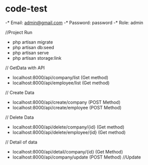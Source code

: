 # code-test


-* Email: admin@gmail.com 
-* Password: password
-* Role: admin

//Project Run
* php artisan migrate
* php artisan db:seed
* php artisan serve
* php artisan storage:link 


// GetData with API
 * localhost:8000/api/company/list (Get method)
 * localhost:8000/api/employee/list (Get method)

 //  Create Data
 * localhost:8000/api/create/company (POST Method)
 * localhost:8000/api/create/employee (POST Method)
 
 //  Delete Data
 * localhost:8000/api/delete/company/{id}  (Get method)
 * localhost:8000/api/delete/employee/{id}  (Get method)

// Detail of data
 * localhost:8000/api/detail/company/{id} (Get Method)
 * localhost:8000/api/company/update (POST Method) //Update
